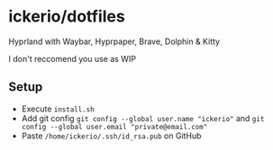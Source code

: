 # ickerio/dotfiles

Hyprland with Waybar, Hyprpaper, Brave, Dolphin & Kitty

I don't reccomend you use as WIP

## Setup
 - Execute `install.sh`
 - Add git config `git config --global user.name "ickerio"` and `git config --global user.email "private@email.com"`
 - Paste `/home/ickerio/.ssh/id_rsa.pub` on GitHub